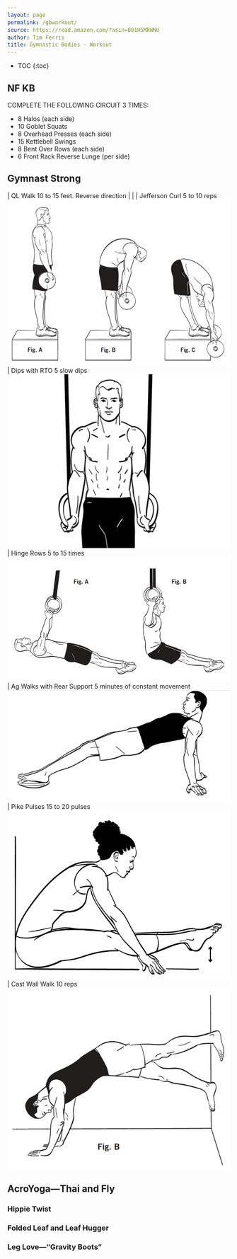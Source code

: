 ```yaml
---
layout: page
permalink: /gbworkout/
source: https://read.amazon.com/?asin=B01HSMRWNU
author: Tim Ferris
title: Gymnastic Bodies - Workout
---
```

<style>
td { 
  width: 50%;
  text-align: center; 
  vertical-align: text-top;
  padding: 0.2em !important;
}
</style>


* TOC
{:toc}

## NF KB 

COMPLETE THE FOLLOWING CIRCUIT 3 TIMES:
- 8 Halos (each side)
- 10 Goblet Squats
- 8 Overhead Presses (each side)
- 15 Kettlebell Swings
- 8 Bent Over Rows (each side)
- 6 Front Rack Reverse Lunge (per side)

## Gymnast Strong

| QL Walk 10 to 15 feet. Reverse direction                                                 |                                                                                                            |
| Jefferson Curl 5 to 10 reps ![](https://raw.githubusercontent.com/arafatm/assets/main/img/titans/jefferson-curl.png) | Dips with RTO 5 slow dips ![](https://raw.githubusercontent.com/arafatm/assets/main/img/titans/dips-with-rto.png)
| Hinge Rows 5 to 15 times ![](https://raw.githubusercontent.com/arafatm/assets/main/img/titans/hinge-rows.png)            | Ag Walks with Rear Support 5 minutes of constant movement ![](https://raw.githubusercontent.com/arafatm/assets/main/img/titans/ag-walks.png)
| Pike Pulses 15 to 20 pulses ![](https://raw.githubusercontent.com/arafatm/assets/main/img/titans/pike-pulses.png)       | Cast Wall Walk 10 reps ![](https://raw.githubusercontent.com/arafatm/assets/main/img/titans/cast-wall-walk.png)

## AcroYoga—Thai and Fly

### Hippie Twist

### Folded Leaf and Leaf Hugger

### Leg Love—“Gravity Boots”
